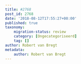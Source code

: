 ```yaml
---
title: #2768
post_id: 2768
date: '2018-08-12T17:55:27+00:00'
published: true
taxonomy:
    migration-status: review
    category: [Ongecategoriseerd]
    tag: []
author: Robert van Bregt
metadata:
    author: Robert van Bregt
---
```

